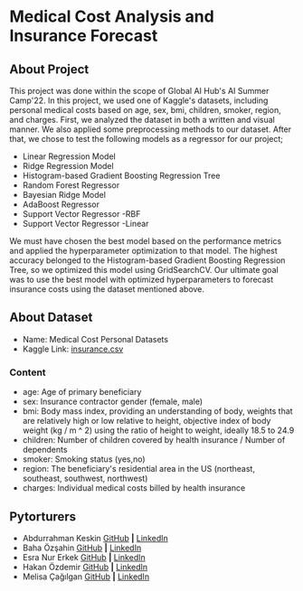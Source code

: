 # Medical Cost Analysis and Insurance Forecast

## About Project
This project was done within the scope of Global AI Hub's AI Summer Camp'22. In this project, we used one of Kaggle's datasets, including personal medical costs based on age, sex,	bmi,	children,	smoker,	region,	and charges. First, we analyzed the dataset in both a written and visual manner. We also applied some preprocessing methods to our dataset. After that, we chose to test the following models as a regressor for our project;
- Linear Regression Model
- Ridge Regression Model
- Histogram-based Gradient Boosting Regression Tree
- Random Forest Regressor
- Bayesian Ridge Model
- AdaBoost Regressor
- Support Vector Regressor -RBF
- Support Vector Regressor -Linear

We must have chosen the best model based on the performance metrics and applied the hyperparameter optimization to that model. The highest accuracy belonged to the Histogram-based Gradient Boosting Regression Tree, so we optimized this model using GridSearchCV. Our ultimate goal was to use the best model with optimized hyperparameters to forecast insurance costs using the dataset mentioned above.


## About Dataset
- Name: Medical Cost Personal Datasets
- Kaggle Link: [insurance.csv](https://www.kaggle.com/datasets/mirichoi0218/insurance?datasetId=13720)

### Content
- age: Age of primary beneficiary
- sex: Insurance contractor gender (female, male)
- bmi: Body mass index, providing an understanding of body, weights that are relatively high or low relative to height, objective index of body weight (kg / m ^ 2) using the ratio of height to weight, ideally 18.5 to 24.9
- children: Number of children covered by health insurance / Number of dependents
- smoker: Smoking status (yes,no)
- region: The beneficiary's residential area in the US (northeast, southeast, southwest, northwest)
- charges: Individual medical costs billed by health insurance


## Pytorturers
- Abdurrahman Keskin [GitHub](https://github.com/Keskinksn) **|** [LinkedIn](https://www.linkedin.com/in/baha-ozsahin/)
- Baha Özşahin [GitHub](https://github.com/bahaozsahin) **|** [LinkedIn](https://www.linkedin.com/in/baha-ozsahin/)
- Esra Nur Erkek [GitHub](https://github.com/Esranuerkek) **|** [LinkedIn](https://www.linkedin.com/in/esra-nur-erkek-406a8317b/)
- Hakan Özdemir [GitHub](https://github.com/hakan-ozdemir) **|** [LinkedIn](https://www.linkedin.com/in/hakanozdemir34/)
- Melisa Çağılgan [GitHub](https://github.com/melisacagilgan/) **|** [LinkedIn](https://www.linkedin.com/in/melisacagilgan/)
